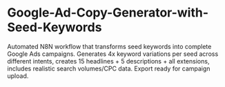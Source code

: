# Google-Ad-Copy-Generator-with-Seed-Keywords
Automated N8N workflow that transforms seed keywords into complete Google Ads campaigns. Generates 4x keyword variations per seed across different intents, creates 15 headlines + 5 descriptions + all extensions, includes realistic search volumes/CPC data. Export ready for campaign upload.

